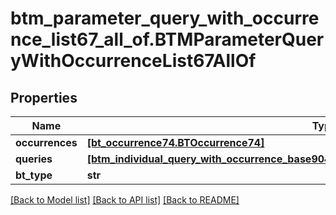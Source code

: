# btm_parameter_query_with_occurrence_list67_all_of.BTMParameterQueryWithOccurrenceList67AllOf

## Properties
Name | Type | Description | Notes
------------ | ------------- | ------------- | -------------
**occurrences** | [**[bt_occurrence74.BTOccurrence74]**](BTOccurrence74.md) |  | [optional] 
**queries** | [**[btm_individual_query_with_occurrence_base904.BTMIndividualQueryWithOccurrenceBase904]**](BTMIndividualQueryWithOccurrenceBase904.md) |  | [optional] 
**bt_type** | **str** |  | [optional] 

[[Back to Model list]](../README.md#documentation-for-models) [[Back to API list]](../README.md#documentation-for-api-endpoints) [[Back to README]](../README.md)


